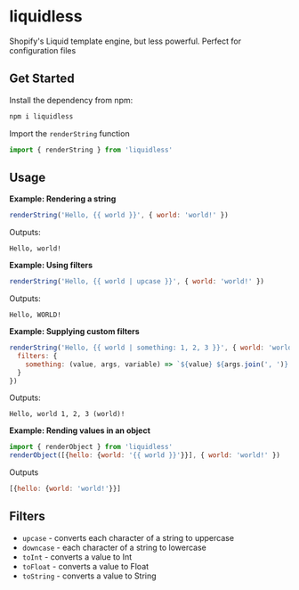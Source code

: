# liquidless

Shopify's Liquid template engine, but less powerful. Perfect for configuration files

## Get Started

Install the dependency from npm:

```sh
npm i liquidless
```

Import the `renderString` function

```js
import { renderString } from 'liquidless'
```

## Usage

**Example: Rendering a string**

```js
renderString('Hello, {{ world }}', { world: 'world!' })
```

Outputs:

```
Hello, world!
```

**Example: Using filters**

```js
renderString('Hello, {{ world | upcase }}', { world: 'world!' })
```

Outputs:

```
Hello, WORLD!
```

**Example: Supplying custom filters**

```js
renderString('Hello, {{ world | something: 1, 2, 3 }}', { world: 'world!' }, {
  filters: {
    something: (value, args, variable) => `${value} ${args.join(', ')} (${variable})`
  }
})
```

Outputs:

```
Hello, world 1, 2, 3 (world)!
```

**Example: Rending values in an object**

```js
import { renderObject } from 'liquidless'
renderObject([{hello: {world: '{{ world }}'}}], { world: 'world!' })
```

Outputs

```js
[{hello: {world: 'world!'}}]
```

## Filters

- `upcase` - converts each character of a string to uppercase
- `downcase` - each character of a string to lowercase
- `toInt` - converts a value to Int
- `toFloat` - converts a value to Float
- `toString` - converts a value to String
